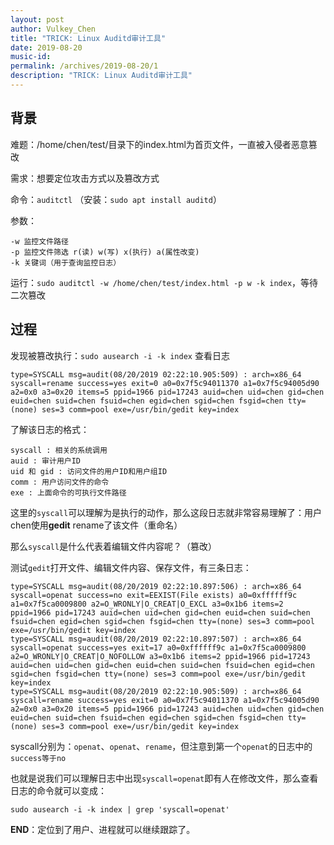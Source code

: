 ```yaml
---
layout: post
author: Vulkey_Chen
title: "TRICK: Linux Auditd审计工具"
date: 2019-08-20
music-id: 
permalink: /archives/2019-08-20/1
description: "TRICK: Linux Auditd审计工具"
---
```


## 背景

难题：/home/chen/test/目录下的index.html为首页文件，一直被入侵者恶意篡改

需求：想要定位攻击方式以及篡改方式

命令：`auditctl` （安装：`sudo apt install auditd`）

参数：

```
-w 监控文件路径
-p 监控文件筛选 r(读) w(写) x(执行) a(属性改变)
-k 关键词（用于查询监控日志）
```

运行：`sudo auditctl -w /home/chen/test/index.html -p w -k index`，等待二次篡改

## 过程

发现被篡改执行：`sudo ausearch -i -k index` 查看日志

```
type=SYSCALL msg=audit(08/20/2019 02:22:10.905:509) : arch=x86_64 syscall=rename success=yes exit=0 a0=0x7f5c94011370 a1=0x7f5c94005d90 a2=0x0 a3=0x20 items=5 ppid=1966 pid=17243 auid=chen uid=chen gid=chen euid=chen suid=chen fsuid=chen egid=chen sgid=chen fsgid=chen tty=(none) ses=3 comm=pool exe=/usr/bin/gedit key=index 
```

了解该日志的格式：

```
syscall : 相关的系统调用
auid : 审计用户ID
uid 和 gid : 访问文件的用户ID和用户组ID
comm : 用户访问文件的命令
exe : 上面命令的可执行文件路径
```

这里的`syscall`可以理解为是执行的动作，那么这段日志就非常容易理解了：用户chen使用**gedit** rename了该文件（重命名）

那么`syscall`是什么代表着编辑文件内容呢？（篡改）

测试`gedit`打开文件、编辑文件内容、保存文件，有三条日志：

```
type=SYSCALL msg=audit(08/20/2019 02:22:10.897:506) : arch=x86_64 syscall=openat success=no exit=EEXIST(File exists) a0=0xffffff9c a1=0x7f5ca0009800 a2=O_WRONLY|O_CREAT|O_EXCL a3=0x1b6 items=2 ppid=1966 pid=17243 auid=chen uid=chen gid=chen euid=chen suid=chen fsuid=chen egid=chen sgid=chen fsgid=chen tty=(none) ses=3 comm=pool exe=/usr/bin/gedit key=index 
type=SYSCALL msg=audit(08/20/2019 02:22:10.897:507) : arch=x86_64 syscall=openat success=yes exit=17 a0=0xffffff9c a1=0x7f5ca0009800 a2=O_WRONLY|O_CREAT|O_NOFOLLOW a3=0x1b6 items=2 ppid=1966 pid=17243 auid=chen uid=chen gid=chen euid=chen suid=chen fsuid=chen egid=chen sgid=chen fsgid=chen tty=(none) ses=3 comm=pool exe=/usr/bin/gedit key=index 
type=SYSCALL msg=audit(08/20/2019 02:22:10.905:509) : arch=x86_64 syscall=rename success=yes exit=0 a0=0x7f5c94011370 a1=0x7f5c94005d90 a2=0x0 a3=0x20 items=5 ppid=1966 pid=17243 auid=chen uid=chen gid=chen euid=chen suid=chen fsuid=chen egid=chen sgid=chen fsgid=chen tty=(none) ses=3 comm=pool exe=/usr/bin/gedit key=index 
```

syscall分别为：`openat`、`openat`、`rename`，但注意到第一个`openat`的日志中的`success等于no`

也就是说我们可以理解日志中出现`syscall=openat`即有人在修改文件，那么查看日志的命令就可以变成：

`sudo ausearch -i -k index | grep 'syscall=openat'`

**END**：定位到了用户、进程就可以继续跟踪了。